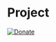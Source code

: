 # Project
[![Donate](https://img.shields.io/badge/Donate-PayPal-green.svg)](https://www.paypal.me/grv97)<br>
